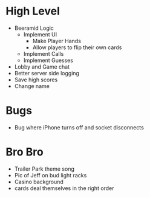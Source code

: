 # High Level
- Beeramid Logic
  - Implement UI
    - Make Player Hands
    - Allow players to flip their own cards
  - Implement Calls
  - Implement Guesses
- Lobby and Game chat
- Better server side logging
- Save high scores
- Change name

# Bugs
- Bug where iPhone turns off and socket disconnects

# Bro Bro
- Trailer Park theme song
- Pic of Jeff on bud light racks
- Casino background
- cards deal themselves in the right order
